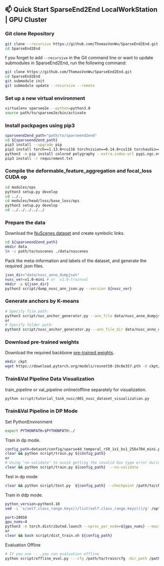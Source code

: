 ## 📫 Quick Start  SparseEnd2End LocalWorkStation | GPU Cluster

### Git clone Repository
```bash
git clone --recursive https://github.com/ThomasVonWu/SparseEnd2End.git
cd SparseEnd2End
```
f you forget to add `--recursive` in the Git command line or want to update submodules in SparseEnd2End, run the following command:
```bash
git clone https://github.com/ThomasVonWu/SparseEnd2End.git
cd SparseEnd2End
git submodule init
git submodule update --recursive --remote
```

### Set up a new virtual environment
```bash
virtualenv sparsee2e --python=python3.8
source path/to/sparsee2e/bin/activate
```

### Install packpages using pip3
```bash
sparseend2end_path="path/to/sparseend2end"
cd ${sparseend2end_path}
pip3 install --upgrade pip
pip3 install torch==1.13.0+cu116 torchvision==0.14.0+cu116 torchaudio==0.13.0 --extra-index-url https://download.pytorch.org/whl/cu116
python3 -m pip install colored polygraphy --extra-index-url pypi.ngc.nvidia.com
pip3 install -r requirement.txt
```

### Compile the deformable_feature_aggregation and  focal_loss CUDA op
```bash
cd modules/ops
python3 setup.py develop
cd ../..
cd modules/head/loss/base_loss/ops
python3 setup.py develop
cd ../../../../../
```

### Prepare the data
Download the [NuScenes dataset](https://www.nuscenes.org/nuscenes#download) and create symbolic links.
```bash
cd ${sparseend2end_path}
mkdir data
ln -s path/to/nuscenes ./data/nuscenes
```

Pack the meta-information and labels of the dataset, and generate the required .json files.
```bash
json_dir="data/nusc_anno_dumpjson"
nusc_ver=v1.0-mini # or  v1.0-trainval
mkdir -p ${json_dir}
python3 script/dump_nusc_ann_json.py --version ${nusc_ver}
```

### Generate anchors by K-means
```bash
# Specify file path:
python3 script/nuc_anchor_generator.py --ann_file data/nusc_anno_dumpjson/train/[tokenid].json
or
# Specify folder path:
python3 script/nusc_anchor_generator.py --ann_file_dir data/nusc_anno_dumpjson/train
```

### Download pre-trained weights
Download the required backbone [pre-trained weights](https://download.pytorch.org/models/resnet50-19c8e357.pth).
```bash
mkdir ckpt
wget https://download.pytorch.org/models/resnet50-19c8e357.pth -O ckpt/resnet50-19c8e357.pth
```

### Train&Val Pipeline Data Visualization
train_pipeline or val_pipeline online/offline separately for visualization.
```bash
python script/tutorial_task_nusc/001_nusc_dataset_visualization.py
```


### Train&Val Pipeline in DP Mode
Set PythonEnvironment
```bash
export PYTHONPATH=$PYTHONPATH:./
```

Train in dp mode.
```bash
config_path=dataset/config/sparse4d_temporal_r50_1x1_bs1_256x704_mini.py # or dataset/config/sparse4d_temporal_r50_1x4_bs22_256x704.py
clear && python script/train.py ${config_path} 
or 
# Using "no-validate" to avoid getting the invalid box type error during evaluation after each epoch.
clear && python script/train.py ${config_path}  --no-validate
```

Test in dp mode
```bash
clear && python script/test.py  ${config_path} --checkpoint /path/to/checkpoint
```


Train in ddp mode.
```bash
python_version=python3.10
sed -i 's/self.class_range.keys()/list(self.class_range.keys())/g' /opt/conda/lib/${python_version}/site-packages/nuscenes/eval/detection/data_classes.py

port=28650
gpu_nums=4
python3 -m torch.distributed.launch --nproc_per_node=${gpu_nums} --master_port=${port} script/train.py  --no-validate  --launcher pytorch
or 
clear && bash script/dist_train.sh ${config_path}
```

Evaluation Offline
```bash
# If you use -- ,you can evaluation offline
python script/offline_eval.py ---cfg /path/to/train/cfg -dir_path /path/to/train/cached/ckpt/dir/path --iter_per_epoch [int] 
```